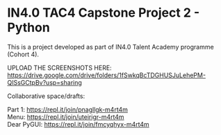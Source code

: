 # IN4.0 TAC4 Capstone Project 2 - Python

This is a project developed as part of IN4.0 Talent Academy programme (Cohort 4).

UPLOAD THE SCREENSHOTS HERE: https://drive.google.com/drive/folders/1fSwkqBcTDGHUSJuLehePM-QISsGCtpBv?usp=sharing

Collaborative space/drafts:

Part 1: https://repl.it/join/pnagllgk-m4rt4m <br>
Menu: https://repl.it/join/uteirigr-m4rt4m <br>
Dear PyGUI: https://repl.it/join/fmcyqhyx-m4rt4m <br>

